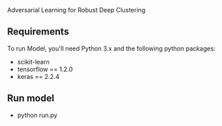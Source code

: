 Adversarial Learning for Robust Deep Clustering


## Requirements
To run Model, you'll need Python 3.x and the following python packages:
- scikit-learn
- tensorflow == 1.2.0
- keras == 2.2.4


## Run model
- python run.py



